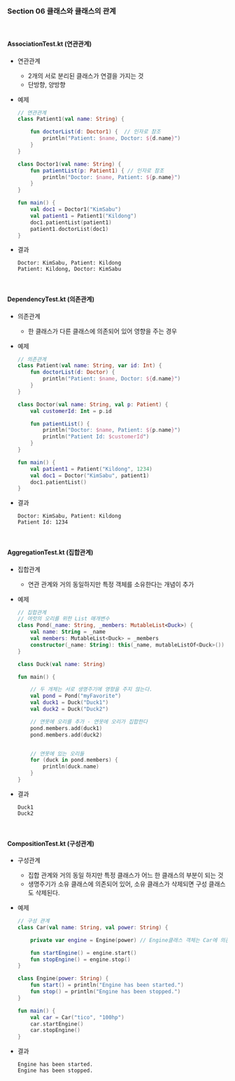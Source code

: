### Section 06 클래스와 클래스의 관계
    
<br>

#### AssociationTest.kt (연관관계)

- 연관관계
    - 2개의 서로 분리된 클래스가 연결을 가지는 것
    - 단방향, 양방향

- 예제
    ~~~ kotlin  
    // 연관관계
    class Patient1(val name: String) {
    
        fun doctorList(d: Doctor1) {  // 인자로 참조
            println("Patient: $name, Doctor: ${d.name}")
        }
    }
    
    class Doctor1(val name: String) {
        fun patientList(p: Patient1) { // 인자로 참조
            println("Doctor: $name, Patient: ${p.name}")
        }
    }
    
    fun main() {
        val doc1 = Doctor1("KimSabu")
        val patient1 = Patient1("Kildong")
        doc1.patientList(patient1)
        patient1.doctorList(doc1)
    }
    ~~~
- 결과
    ~~~
    Doctor: KimSabu, Patient: Kildong
    Patient: Kildong, Doctor: KimSabu
    ~~~
<br>

#### DependencyTest.kt (의존관계)

- 의존관계
    - 한 클래스가 다른 클래스에 의존되어 있어 영향을 주는 경우

- 예제
    ~~~ kotlin
    // 의존관계
    class Patient(val name: String, var id: Int) {
        fun doctorList(d: Doctor) {
            println("Patient: $name, Doctor: ${d.name}")
        }
    }
    
    class Doctor(val name: String, val p: Patient) {
        val customerId: Int = p.id
    
        fun patientList() {
            println("Doctor: $name, Patient: ${p.name}")
            println("Patient Id: $customerId")
        }
    }
    
    fun main() {
        val patient1 = Patient("Kildong", 1234)
        val doc1 = Doctor("KimSabu", patient1)
        doc1.patientList()
    }
    ~~~
- 결과
    ~~~
    Doctor: KimSabu, Patient: Kildong
    Patient Id: 1234
    ~~~
    
<br>

#### AggregationTest.kt (집합관계)

- 집합관계
    - 연관 관계와 거의 동일하지만 특정 객체를 소유한다는 개념이 추가

- 예제
    ~~~ kotlin
    // 집합관계
    // 여럿의 오리를 위한 List 매개변수
    class Pond(_name: String, _members: MutableList<Duck>) {
        val name: String = _name
        val members: MutableList<Duck> = _members
        constructor(_name: String): this(_name, mutableListOf<Duck>())
    }
    
    class Duck(val name: String)
    
    fun main() {
    
        // 두 개체는 서로 생명주기에 영향을 주지 않는다.
        val pond = Pond("myFavorite")
        val duck1 = Duck("Duck1")
        val duck2 = Duck("Duck2")
    
        // 연못에 오리를 추가 - 연못에 오리가 집합한다
        pond.members.add(duck1)
        pond.members.add(duck2)
    
    
        // 연못에 있는 오리들
        for (duck in pond.members) {
            println(duck.name)
        }
    }
    ~~~
- 결과
    ~~~
    Duck1
    Duck2
    ~~~

<br>

#### CompositionTest.kt (구성관계)

- 구성관계
    - 집합 관계와 거의 동일 하지만 특정 클래스가 어느 한 클래스의 부분이 되는 것
    - 생명주기가 소유 클래스에 의존되어 있어, 소유 클래스가 삭제되면 구성 클래스도 삭제된다.

- 예제
    ~~~ kotlin
    // 구성 관계
    class Car(val name: String, val power: String) {
    
        private var engine = Engine(power) // Engine클래스 객체는 Car에 의존적이다
    
        fun startEngine() = engine.start()
        fun stopEngine() = engine.stop()
    }
    
    class Engine(power: String) {
        fun start() = println("Engine has been started.")
        fun stop() = println("Engine has been stopped.")
    }
    
    fun main() {
        val car = Car("tico", "100hp")
        car.startEngine()
        car.stopEngine()
    }
    ~~~
- 결과
    ~~~
    Engine has been started.
    Engine has been stopped.
    ~~~ 